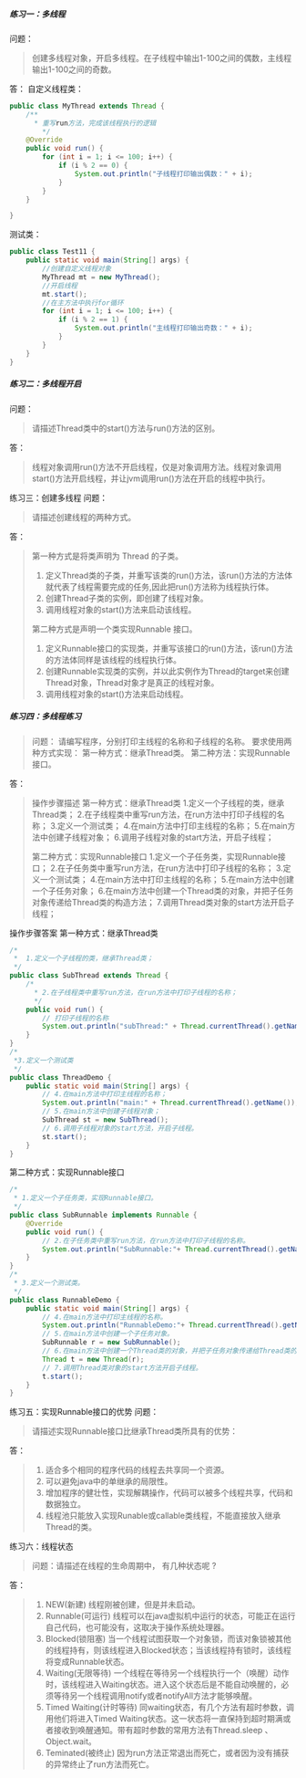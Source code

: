 ##### 练习一：多线程

问题：

> 创建多线程对象，开启多线程。在子线程中输出1-100之间的偶数，主线程输出1-100之间的奇数。

答：
自定义线程类：

```java
public class MyThread extends Thread {
    /**
      * 重写run方法，完成该线程执行的逻辑
        */
    @Override
    public void run() {
        for (int i = 1; i <= 100; i++) {
            if (i % 2 == 0) {
                System.out.println("子线程打印输出偶数：" + i);
            }
        }
    }

}
```

测试类：

```java
public class Test11 {
    public static void main(String[] args) {
        //创建自定义线程对象
        MyThread mt = new MyThread();
        //开启线程
        mt.start();
        //在主方法中执行for循环
        for (int i = 1; i <= 100; i++) {
            if (i % 2 == 1) {
                System.out.println("主线程打印输出奇数：" + i);
            }
        }
    }
}
```

##### 练习二：多线程开启

问题：

> 请描述Thread类中的start()方法与run()方法的区别。

答：

> 线程对象调用run()方法不开启线程，仅是对象调用方法。线程对象调用start()方法开启线程，并让jvm调用run()方法在开启的线程中执行。



练习三：创建多线程
问题：

> 请描述创建线程的两种方式。

答：

> 第一种方式是将类声明为 Thread 的子类。
>
> 1.	定义Thread类的子类，并重写该类的run()方法，该run()方法的方法体就代表了线程需要完成的任务,因此把run()方法称为线程执行体。
> 2.	创建Thread子类的实例，即创建了线程对象。
> 3.	调用线程对象的start()方法来启动该线程。
>
> 第二种方式是声明一个类实现Runnable 接口。
> 1. 定义Runnable接口的实现类，并重写该接口的run()方法，该run()方法的方法体同样是该线程的线程执行体。
> 2. 创建Runnable实现类的实例，并以此实例作为Thread的target来创建Thread对象，Thread对象才是真正的线程对象。
> 3. 调用线程对象的start()方法来启动线程。
>

##### 练习四：多线程练习

> 问题：
> 	请编写程序，分别打印主线程的名称和子线程的名称。
> 	要求使用两种方式实现：
> 		第一种方式：继承Thread类。
> 		第二种方法：实现Runnable接口。


答：

> 操作步骤描述
> 第一种方式：继承Thread类
> 		1.定义一个子线程的类，继承Thread类；
>  	 	2.在子线程类中重写run方法，在run方法中打印子线程的名称；
>   		3.定义一个测试类；
>   		4.在main方法中打印主线程的名称；
>      	5.在main方法中创建子线程对象；
>      	6.调用子线程对象的start方法，开启子线程；
>
> 第二种方式：实现Runnable接口
> 1.定义一个子任务类，实现Runnable接口；
> 2.在子任务类中重写run方法，在run方法中打印子线程的名称；
> 3.定义一个测试类；
> 4.在main方法中打印主线程的名称；
> 5.在main方法中创建一个子任务对象；
> 6.在main方法中创建一个Thread类的对象，并把子任务对象传递给Thread类的构造方法；
> 7.调用Thread类对象的start方法开启子线程；

操作步骤答案
第一种方式：继承Thread类

```java
/*
 *	1.定义一个子线程的类，继承Thread类；
 */
public class SubThread extends Thread {
    /*
      * 2.在子线程类中重写run方法，在run方法中打印子线程的名称；
      */
    public void run() {
        // 打印子线程的名称
        System.out.println("subThread:" + Thread.currentThread().getName());
    }
}
/*
 *3.定义一个测试类
 */
public class ThreadDemo {
    public static void main(String[] args) {
        // 4.在main方法中打印主线程的名称；
        System.out.println("main:" + Thread.currentThread().getName());
        // 5.在main方法中创建子线程对象；
        SubThread st = new SubThread();
        // 6.调用子线程对象的start方法，开启子线程。
        st.start();
    }
}
```

第二种方式：实现Runnable接口

```java
/*
 * 1.定义一个子任务类，实现Runnable接口。
 */
public class SubRunnable implements Runnable {
    @Override
    public void run() {
        // 2.在子任务类中重写run方法，在run方法中打印子线程的名称。
        System.out.println("SubRunnable:"+ Thread.currentThread().getName());
    }
}
/*
 * 3.定义一个测试类。
 */
public class RunnableDemo {
    public static void main(String[] args) {
        // 4.在main方法中打印主线程的名称。
        System.out.println("RunnableDemo:"+ Thread.currentThread().getName());
        // 5.在main方法中创建一个子任务对象。
        SubRunnable r = new SubRunnable();
        // 6.在main方法中创建一个Thread类的对象，并把子任务对象传递给Thread类的                         构造方法。
        Thread t = new Thread(r);
        // 7.调用Thread类对象的start方法开启子线程。
        t.start();
    }
}
```



练习五：实现Runnable接口的优势
问题：

> 请描述实现Runnable接口比继承Thread类所具有的优势：


答：

> 1. 适合多个相同的程序代码的线程去共享同一个资源。
> 2. 可以避免java中的单继承的局限性。
> 3. 增加程序的健壮性，实现解耦操作，代码可以被多个线程共享，代码和数据独立。
> 4. 线程池只能放入实现Runable或callable类线程，不能直接放入继承Thread的类。
>

练习六：线程状态

> 问题：请描述在线程的生命周期中， 有几种状态呢 ?

答：
> 1.	NEW(新建) 线程刚被创建，但是并未启动。
> 2.	Runnable(可运行)
> 线程可以在java虚拟机中运行的状态，可能正在运行自己代码，也可能没有，这取决于操作系统处理器。
> 3.	Blocked(锁阻塞)
> 当一个线程试图获取一个对象锁，而该对象锁被其他的线程持有，则该线程进入Blocked状态；当该线程持有锁时，该线程将变成Runnable状态。
> 4.	Waiting(无限等待)
> 一个线程在等待另一个线程执行一个（唤醒）动作时，该线程进入Waiting状态。进入这个状态后是不能自动唤醒的，必须等待另一个线程调用notify或者notifyAll方法才能够唤醒。
> 5.	Timed Waiting(计时等待)
> 同waiting状态，有几个方法有超时参数，调用他们将进入Timed Waiting状态。这一状态将一直保持到超时期满或者接收到唤醒通知。带有超时参数的常用方法有Thread.sleep 、Object.wait。
> 6.	Teminated(被终止)
> 因为run方法正常退出而死亡，或者因为没有捕获的异常终止了run方法而死亡。
>